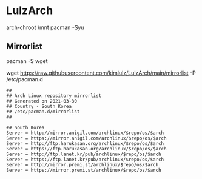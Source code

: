 # LulzArch

arch-chroot /mnt
pacman -Syu

## Mirrorlist
pacman -S wget

wget https://raw.githubusercontent.com/kimlulz/LulzArch/main/mirrorlist -P /etc/pacman.d

```
##
## Arch Linux repository mirrorlist
## Generated on 2021-03-30
## Country - South Korea
## /etc/pacman.d/mirrorlist
##

## South Korea
Server = http://mirror.anigil.com/archlinux/$repo/os/$arch
Server = https://mirror.anigil.com/archlinux/$repo/os/$arch
Server = http://ftp.harukasan.org/archlinux/$repo/os/$arch
Server = https://ftp.harukasan.org/archlinux/$repo/os/$arch
Server = http://ftp.lanet.kr/pub/archlinux/$repo/os/$arch
Server = https://ftp.lanet.kr/pub/archlinux/$repo/os/$arch
Server = http://mirror.premi.st/archlinux/$repo/os/$arch
Server = https://mirror.premi.st/archlinux/$repo/os/$arch
```

